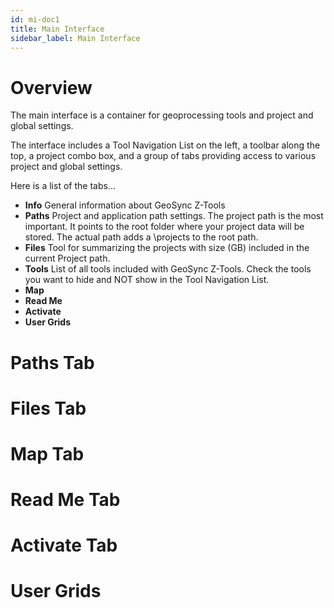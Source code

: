 ```yaml
---
id: mi-doc1
title: Main Interface
sidebar_label: Main Interface
---
```

# Overview

The main interface is a container for geoprocessing tools and project and global settings. 

The interface includes a Tool Navigation List on the left, a toolbar along the top, a project combo box, and a group of tabs providing access to various project and global settings.

Here is a list of the tabs...

  * **Info** General information about GeoSync Z-Tools
  * **Paths** Project and application path settings.  The project path is the most important. It points to the root folder where your project data will be stored. The actual path adds a \projects to the root path.
  * **Files** Tool for summarizing the projects with size (GB) included in the current Project path. 
  * **Tools** List of all tools included with GeoSync Z-Tools.  Check the tools you want to hide and NOT show in the Tool Navigation List.
  * **Map** 
  * **Read Me**
  * **Activate**
  * **User Grids**
  
# Paths Tab
# Files Tab
# Map Tab
# Read Me Tab 
# Activate Tab
# User Grids
